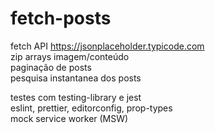 # fetch-posts

fetch API https://jsonplaceholder.typicode.com<br/>
zip arrays imagem/conteúdo<br/>
paginação de posts<br/>
pesquisa instantanea dos posts<br/>


testes com testing-library e jest<br/>
eslint, prettier, editorconfig, prop-types<br/>
mock service worker (MSW)<br/>
